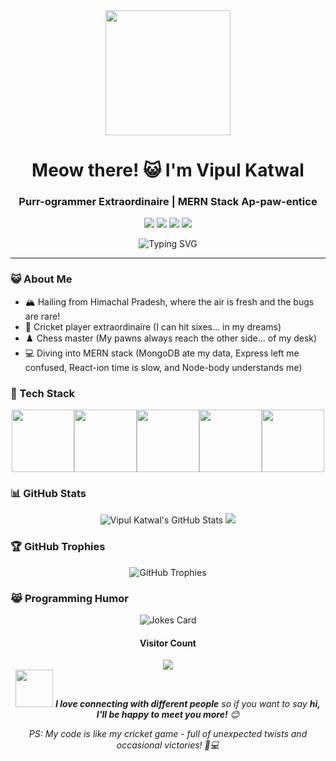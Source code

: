 <div align="center">
  <img src="https://media.giphy.com/media/JIX9t2j0ZTN9S/giphy.gif" width="200" height="200">
  <h1>Meow there! 😺 I'm Vipul Katwal</h1>
  <h3>Purr-ogrammer Extraordinaire | MERN Stack Ap-paw-entice</h3>
</div>

<p align="center">
  <a href="https://linkedin.com/in/vipulkatwal"><img src="https://img.shields.io/badge/-LinkedIn-0077B5?style=flat-square&logo=Linkedin&logoColor=white"/></a>
  <a href="https://vipulkatwal.vercel.app/"><img src="https://img.shields.io/badge/-Portfolio-FF5722?style=flat-square&logo=todoist&logoColor=white"/></a>
  <a href="https://instagram.com/vipulkatwal"><img src="https://img.shields.io/badge/-Instagram-E4405F?style=flat-square&logo=Instagram&logoColor=white"/></a>
  <a href="mailto:vipulkatwal17@gmail.com"><img src="https://img.shields.io/badge/-Gmail-D14836?style=flat-square&logo=Gmail&logoColor=white"/></a>
</p>

<div align="center">
  <img src="https://readme-typing-svg.herokuapp.com?font=Fira+Code&pause=1000&width=435&lines=MERN+stack+learner;Cricket+enthusiast;Chess+strategist;Mountain+lover+from+Himachal+Pradesh" alt="Typing SVG" />
</div>

---

### 😺 About Me

- 🏔️ Hailing from Himachal Pradesh, where the air is fresh and the bugs are rare!
- 🏏 Cricket player extraordinaire (I can hit sixes... in my dreams)
- ♟️ Chess master (My pawns always reach the other side... of my desk)
- 💻 Diving into MERN stack (MongoDB ate my data, Express left me confused, React-ion time is slow, and Node-body understands me)

### 🚀 Tech Stack

<p align="center">
  <img src="https://media3.giphy.com/media/ln7z2eWriiQAllfVcn/200w.webp" width="100"><img src="https://i.giphy.com/media/eNAsjO55tPbgaor7ma/200w.webp" width="100"><img src="https://i.giphy.com/media/kdFc8fubgS31b8DsVu/200.webp" width="100"><img src="https://i.giphy.com/media/KzJkzjggfGN5Py6nkT/200.webp" width="100"><img src="https://i.giphy.com/media/IdyAQJVN2kVPNUrojM/200.webp" width="100">
</p>

### 📊 GitHub Stats

<div align="center">
  <img src="https://github-readme-stats.vercel.app/api?username=vipulkatwal&show_icons=true&count_private=true&hide_border=true&title_color=FF6B6B&icon_color=FFD93D&text_color=c9d1d9&bg_color=0d1117" alt="Vipul Katwal's GitHub Stats" />
  <img src="https://github-readme-streak-stats.herokuapp.com/?user=vipulkatwal&theme=dark&hide_border=true&background=0d1117&stroke=FF6B6B&ring=FFD93D&fire=FF6B6B&currStreakNum=FFD93D&sideNums=FF6B6B&currStreakLabel=FFD93D&sideLabels=FF6B6B&dates=c9d1d9" />
</div>

### 🏆 GitHub Trophies

<div align="center">
  <img src="https://github-profile-trophy.vercel.app/?username=vipulkatwal&theme=darkhub&no-frame=true&margin-w=15&column=7" alt="GitHub Trophies" />
</div>

### 😹 Programming Humor

<div align="center">
  <img src="https://readme-jokes.vercel.app/api" alt="Jokes Card" />
</div>

<div align="center">
  <h4>Visitor Count</h4>
  <img src="https://profile-counter.glitch.me/vipulkatwal/count.svg" />
</div>

<div align="center">
  <img src="https://media.giphy.com/media/LnQjpWaON8nhr21vNW/giphy.gif" width="60"> <em><b>I love connecting with different people</b> so if you want to say <b>hi, I'll be happy to meet you more!</b> 😊</em>
</div>

<p align="center">
  <em>PS: My code is like my cricket game - full of unexpected twists and occasional victories! 🏏💻</em>
</p>
